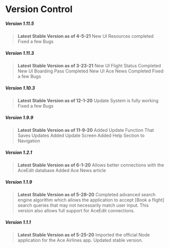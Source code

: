 # Version Control

##### **Version 1.11.5**
> **Latest Stable Version as of 4-5-21**
> New UI Resources completed
> Fixed a few Bugs

##### **Version 1.11.3**
> **Latest Stable Version as of 3-23-21**
> New UI Flight Status Completed
> New UI Boarding Pass Completed
> New UI Ace News Completed
> Fixed a few Bugs

##### **Version 1.10.3**
> **Latest Stable Version as of 12-1-20**
> Update System is fully working
> Fixed a few Bugs

##### **Version 1.9.9**
> **Latest Stable Version as of 11-9-20**
> Added Update Function That Saves Updates
> Added Update Screen
> Added Help Section to Navigation

##### **Version 1.2.1**
> **Latest Stable Version as of 6-1-20**
> Allows better connections with the AceEdit database
> Added Ace News article

##### **Version 1.1.9**
> **Latest Stable Version as of 5-28-20**
> Completed advanced search engine algorithm which allows the application to accept [Book a flight] search queries that may not necessarily match user input. This version also allows full support for AceEdit connections.

##### **Version 1.1.1**
> **Latest Stable Version as of 5-25-20**
> Imported the official Node application for the Ace Airlines app. Updated stable version.